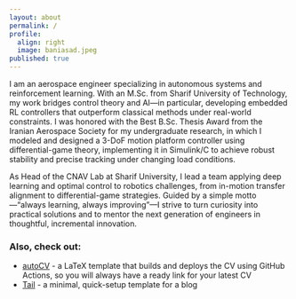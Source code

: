 ```yaml
---
layout: about
permalink: /
profile:
  align: right
  image: baniasad.jpeg
published: true
---
```


<!-- [Gradfolio](https://github.com/jitinnair1/gradfolio){:target="_blank"} is a responsive, dark-mode ready Jekyll theme designed keeping academia in mind. The easiest way to install the theme is to fork it using GitHub. Check the README file for [instructions](https://github.com/jitinnair1/gradfolio#installation){:target="_blank"}.

If you want to use this space to write your biography here, edit the `index.md` file. You can put a picture in, too. Rename your picture to `profile.png` and put it in the `assets/images/` folder.

The social-icons footer can be used to link profiles from GitHub, OrcID and ReasearchGate aprart form the usual Twitter, LinkedIn and Facebook. You can add your user ID in the `_config.yml` file to link your accounts.

PS: If you liked the theme, do star it on GitHub! -->

I am an aerospace engineer specializing in autonomous systems and reinforcement learning. With an M.Sc. from Sharif University of Technology, my work bridges control theory and AI—in particular, developing embedded RL controllers that outperform classical methods under real-world constraints. I was honored with the Best B.Sc. Thesis Award from the Iranian Aerospace Society for my undergraduate research, in which I modeled and designed a 3-DoF motion platform controller using differential-game theory, implementing it in Simulink/C to achieve robust stability and precise tracking under changing load conditions.

As Head of the CNAV Lab at Sharif University, I lead a team applying deep learning and optimal control to robotics challenges, from in-motion transfer alignment to differential-game strategies. Guided by a simple motto—“always learning, always improving”—I strive to turn curiosity into practical solutions and to mentor the next generation of engineers in thoughtful, incremental innovation.

### Also, check out:

- [autoCV](https://github.com/jitinnair1/autocv) - a LaTeX template that builds and deploys the CV using GitHub Actions, so you will always have a ready link for your latest CV
- [Tail](https://github.com/jitinnair1/tail) - a minimal, quick-setup template for a blog
